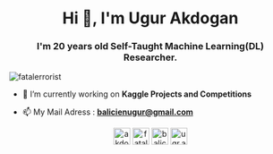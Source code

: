 <h1 align="center">Hi 👋, I'm Ugur Akdogan</h1>
<h3 align="center">I'm 20 years old Self-Taught Machine Learning(DL) Researcher. </h3>

<p align="left"> <img src="https://komarev.com/ghpvc/?username=fatalerrorist" alt="fatalerrorist" /> </p>

- 🔭 I’m currently working on **Kaggle Projects and Competitions**


- 📫 My Mail Adress : **balicienugur@gmail.com**


<p align="center">
<a href="https://twitter.com/akdoganugr" target="blank"><img align="center" src="https://cdn.jsdelivr.net/npm/simple-icons@3.0.1/icons/twitter.svg" alt="akdoganugr" height="30" width="30" /></a>
<a href="https://linkedin.com/in/fatalerrorist" target="blank"><img align="center" src="https://cdn.jsdelivr.net/npm/simple-icons@3.0.1/icons/linkedin.svg" alt="fatalerrorist" height="30" width="30" /></a>
<a href="https://kaggle.com/balicien" target="blank"><img align="center" src="https://cdn.jsdelivr.net/npm/simple-icons@3.0.1/icons/kaggle.svg" alt="balicien" height="30" width="30" /></a>
<a href="https://instagram.com/ugr.akdgn" target="blank"><img align="center" src="https://cdn.jsdelivr.net/npm/simple-icons@3.0.1/icons/instagram.svg" alt="ugr.akdgn" height="30" width="30" /></a>
</p>
